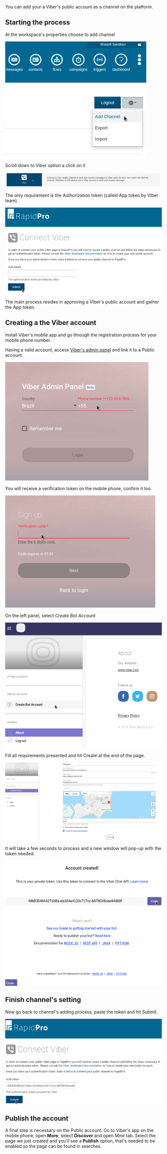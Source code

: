 <div class="align-justify">
You can add your a Viber's public account as a channel on the platform.

## Starting the process

At the workspace's properties choose to add channel

![AddChannel](/img/channel/Add_channel.png "Add a new channel")

Scroll down to Viber option a click on it

![Viberchannel](/img/channel/Viber_channelOption.png "Choose Viber")

The only requirement is the Authorization token (called App token by Viber team).

![AddViberToken](/img/channel/Viber_addAppToken.png "App token needed")

The main process resides in approving a Viber's public account and gather the App token.

## Creating a the Viber account

Install Viber's mobile app and go through the registration process for your mobile phone number.

Having a valid account, access [Viber's admin panel](https://partners.viber.com/login) and link it to a Public account.

![PhonesNumber](/img/channel/Viber_adminPanel.png "Enter the phone number")

You will receive a verification token on the mobile phone, confirm it too.

![VerifyToken](/img/channel/Viber_verifyCode.png "Validate verify token sent")

On the left panel, select *Create Bot Account*

![CreateBot](/img/channel/Viber_CreateBot.png "Click Create Bot Account")

Fill all requirements presented and hit Create at the end of the page.

![FillBotForm](/img/channel/Viber_GeneratingToken.png "Click Create to generate the token")

It will take a few seconds to process and a new window will pop-up with the token needed.

![FinalToken](/img/channel/Viber_FinalToken.png "Copy the token generated")

## Finish channel's setting

Now go back to channel's adding process, paste the token and hit Submit.

![SubmitToken](/img/channel/Viber_SubmitToken.png "Submit the token to finish adding the channel")

## Publish the account

A final step is necessary on the Public account. Go to Viber's app on the mobile phone, open **More**, select **Discover** and open *Mine* tab. Select the page we just created and you'll see a **Publish** option, that's needed to be enabled so the page can be found in searches.

</div>